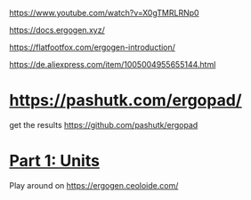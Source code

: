 https://www.youtube.com/watch?v=X0gTMRLRNp0

https://docs.ergogen.xyz/

https://flatfootfox.com/ergogen-introduction/

https://de.aliexpress.com/item/1005004955655144.html

# https://pashutk.com/ergopad/
get the results
https://github.com/pashutk/ergopad

# [Part 1: Units](https://flatfootfox.com/ergogen-part1-units-points/)
Play around on https://ergogen.ceoloide.com/
